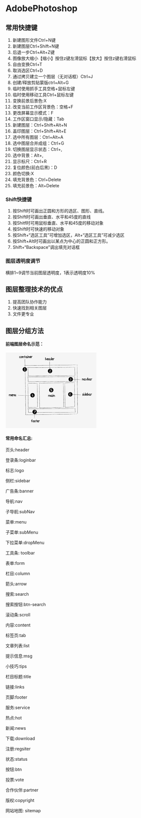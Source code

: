 # AdobePhotoshop

## 常用快捷键

1. 新建图形文件Ctrl+N键
2. 新建图层Ctrl+Shift+N键
3. 后退一步Ctrl+Alt+Z键
4. 图像放大缩小【缩小】按住z键左滑鼠标【放大】按住z键右滑鼠标
5. 自由变换Ctrl+T
6. 取消选区Ctrl+D
7. 通过拷贝建立一个图层（无对话框）Ctrl+J
8. 创建/释放剪贴蒙版ctrl+Alt+G
9. 临时使用抓手工具空格+鼠标左键
10. 临时使用移动工具Ctrl+鼠标左键
11. 变换前景后景色:X
12. 改变当前工作区背景色：空格+F
13. 更改屏幕显示模式：F
14. 工作区窗口显示/隐藏：Tab
15. 新建图层：Ctrl+Shift+Alt+N
16. 盖印图层：Ctrl+Shift+Alt+E
17. 选中所有图层：Ctrl+Alt+A
18. 选中图层合并成组：Ctrl+G
19. 切换图层显示状态：Ctrl+,
20. 选中背景：Alt+,
21. 显示标尺：Ctrl+R
22. 复位颜色(前白后黑)：D
23. 颜色切换:X
24. 填充背景色：Ctrl+Delete
25. 填充前景色：Alt+Delete



###  Shift快捷键

1. 按Shift时可画出正圆和方形的选区、图形、直线。
2. 按Shift时可画出垂直、水平和45度的直线
3. 按Shitf时可用鼠标垂直、水平和45度的移动对象
4. 按Shift时可快速的移动对象
5. 按Shift+“选区工具”可增加选区，Alt+“选区工具”可减少选区
6. 按Shift+Alt时可画出以某点为中心的正圆和正方形。
7. Shift+“Backspace”调出填充对话框



###  图层透明度调节

横排1~9调节当前图层透明度，1表示透明度10%



## 图层整理技术的优点

1. 提高团队协作能力
2. 快速找到相关图层
3. 文件更专业



## 图层分组方法

#### 前端图层命名示范：


![69001eedgc3f7e20559c5&690](assets/69001eedgc3f7e20559c5&690-2243771.png)



####  常用命名汇总:



页头:header

登录条:loginbar

标志:logo

侧栏:sidebar

广告条:banner

导航:nav

子导航:subNav

菜单:menu

子菜单:subMenu

下拉菜单:dropMenu

工具条: toolbar

表单:form

栏目:column

箭头:arrow

搜索:search

搜索按钮:btn-search

滚动条:scroll

内容:content

标签页:tab

文章列表:list

提示信息:msg

小技巧:tips

栏目标题:title

链接:links

页脚:footer

服务:service

热点:hot

新闻:news

下载:download

注册:regsiter

状态:status

按钮:btn

投票:vote

合作伙伴:partner

版权:copyright

网站地图: sitemap


